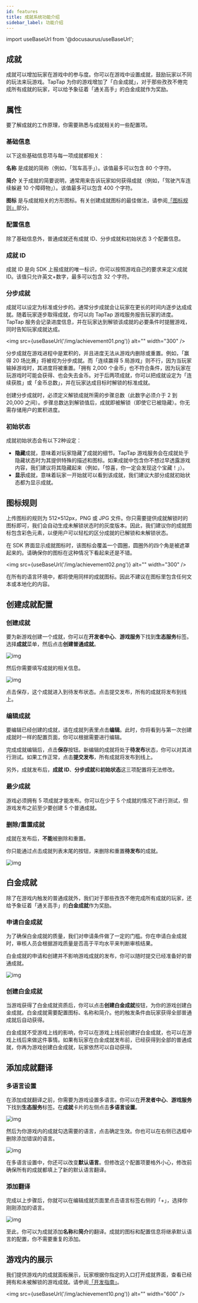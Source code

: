 ```yaml
---
id: features
title: 成就系统功能介绍
sidebar_label: 功能介绍
---
```


import useBaseUrl from '@docusaurus/useBaseUrl';

## 成就

成就可以增加玩家在游戏中的参与度。你可以在游戏中设置成就，鼓励玩家以不同的玩法来玩游戏。TapTap 为你的游戏增加了「白金成就」，对于那些孜孜不倦完成所有成就的玩家，可以给予象征着「通关高手」的白金成就作为奖励。

## 属性

要了解成就的工作原理，你需要熟悉与成就相关的一些配置项。

### 基础信息

以下这些基础信息项与每一项成就都相关：

**名称** 是成就的简称（例如，「驾车高手」）。该值最多可以包含 80 个字符。

**简介** 关于成就的简要说明，通常用来告诉玩家如何获得成就（例如，「驾驶汽车连续躲避 10 个障碍物」）。该值最多可以包含 400 个字符。

**图标** 是与成就相关的方形图标。有关创建成就图标的最佳做法，请参阅[「图标规则」](#图标规则)部分。

### 配置信息

除了基础信息外，普通成就还有成就 ID、分步成就和初始状态 3 个配置信息。

### **成就 ID**

成就 ID 是向 SDK 上报成就的唯一标识，你可以按照游戏自己的要求来定义成就 ID。该值只允许英文+数字，最多可以包含 32 个字符。

### **分步成就**

成就可以设定为标准或分步的。通常分步成就会让玩家在更长的时间内逐步达成成就。随着玩家逐步取得成就，你可以向 TapTap 游戏服务报告玩家的进度。TapTap 服务会记录进度信息，并在玩家达到解锁该成就的必要条件时提醒游戏，同时告知玩家成就达成。

<img src={useBaseUrl('/img/achievement01.png')} alt="" width="300" />

分步成就在游戏进程中是累积的，并且进度无法从游戏内删除或重置。例如，「赢得 20 场比赛」将被视为分步成就。而「连续赢得 5 局游戏」则不行，因为当玩家输掉游戏时，其进度将被重置。「拥有 2,000 个金币」也不符合条件，因为玩家在玩游戏时可能会获得、也会失去金币。对于后两项成就，你可以把成就设定为「连续获胜」或「金币总数」，并在玩家达成目标时解锁的标准成就。

创建分步成就时，必须定义解锁成就所需的步骤总数（此数字必须介于 2 到 20,000 之间）。步骤总数达到解锁值后，成就即被解锁（即使它已被隐藏）。你无需存储用户的累积进度。

### **初始状态** 

成就初始状态会有以下2种设定：

- **隐藏**成就，意味着对玩家隐藏了成就的细节。TapTap 游戏服务会在成就处于隐藏状态时为其提供特殊的描述和图标。如果成就中包含你不想过早透露游戏内容，我们建议将其隐藏起来（例如，「惊喜，你一定会发现这个宝藏！」）。
- **显示**成就，意味着玩家一开始就可以看到该成就，我们建议大部分成就初始状态都为显示成就。

## 图标规则

上传图标的规则为 512×512px，PNG 或 JPG 文件。你只需要提供成就解锁时的图标即可，我们会自动生成未解锁状态时的灰度版本。因此，我们建议你的成就图标包含彩色元素，以便用户可以轻松的区分成就的已解锁和未解锁状态。

在 SDK 界面显示成就图标时，该图标会覆盖一个圆圈，圆圈外的四个角是被遮罩起来的。请确保你的图标在这种情况下看起来还是不错。

<img src={useBaseUrl('/img/achievement02.png')} alt="" width="300" />

在所有的语言环境中，都将使用同样的成就图标。因此不建议在图标里包含任何文本或本地化的内容。

## 创建成就配置

### 创建成就

要为新游戏创建一个成就，你可以在**开发者中心**、**游戏服务**下找到**生态服务**标签。选择**成就**菜单，然后点击**创建普通成就**。

![img](/img/achievement03.png)

然后你需要填写成就的相关信息。

![img](/img/achievement04.png)

点击保存，这个成就进入到待发布状态。点击提交发布，所有的成就将发布到线上。

### 编辑成就

要编辑已经创建的成就，请在成就列表里点击**编辑**。此时，你将看到与第一次创建成就时一样的配置页面，你可以根据需要进行编辑。

完成成就编辑后，点击**保存**按钮。新编辑的成就将处于**待发布**状态，你可以对其进行测试。如果工作正常，点击**提交发布**，所有成就将发布到线上。

另外，成就发布后，**成就 ID**、**分步成就**和**初始状态**这三项配置将无法修改。

### 最少成就

游戏必须拥有 5 项成就才能发布。你可以在少于 5 个成就的情况下进行测试，但游戏发布之前至少要创建 5 个普通成就。

### 删除/重置成就

成就在发布后，**不能**被删除和重置。

你只能通过点击成就列表末尾的按钮，来删除和重置**待发布**的成就。

![img](/img/achievement05.png)

## 白金成就

除了在游戏内触发的普通成就外，我们对于那些孜孜不倦完成所有成就的玩家，还给予象征着「通关高手」的**白金成就**作为奖励。

### 申请白金成就

为了确保白金成就的质量，我们对申请条件做了一定的门槛。你在申请白金成就时，审核人员会根据游戏质量是否高于平均水平来判断审核结果。

白金成就的申请和创建并不影响游戏成就的发布，你可以随时提交已经准备好的普通成就。

![img](/img/achievement06.png)

### 创建白金成就

当游戏获得了白金成就资质后，你可以点击**创建白金成就**按钮，为你的游戏创建白金成就。白金成就需要配置图标、名称和简介。他的触发条件由玩家获得全部普通成就后自动获得。

白金成就不受游戏上线的影响，你可以在游戏上线前创建好白金成就，也可以在游戏上线后来做这件事情。如果有玩家在白金成就发布前，已经获得到全部的普通成就，你再为游戏创建白金成就，玩家依然可以自动获得。

## 添加成就翻译

### 多语言设置

在添加成就翻译之前，你需要为游戏设置多语言。你可以在**开发者中心**、**游戏服务**下找到**生态服务**标签。在**成就**卡片的左侧点击**多语言设置**。

![img](/img/achievement07.png)

然后为你游戏内的成就勾选需要的语言，点击确定生效。你也可以在右侧已选框中删除添加错误的语言。

![img](/img/achievement08.png)

在多语言设置中，你还可以改变**默认语言**。但修改这个配置项要格外小心，修改前确保所有的成就都填上了新的默认语言翻译。

### 添加翻译

完成以上步骤后，你就可以在编辑成就页面里点击语言标签右侧的「+」，选择你刚刚添加的语言。

![img](/img/achievement09.png)

至此，你可以为成就添加**名称**和**简介**的翻译。成就的图标和配置信息将继承默认语言的配置，你不需要重复的添加。

## 游戏内的展示

我们提供游戏内的成就面板展示，玩家根据你指定的入口打开成就界面，查看已经拥有和未被解锁的游戏成就。请参阅[「开发指南」](/sdk/achievement/guide#打开成就展示页)。

<img src={useBaseUrl('/img/achievement10.png')} alt="" width="600" />

<!-- 
## 在 TapTap 展示游戏成就

当玩家在游戏中获得了成就，同时也会在 TapTap 平台上展示。玩家会在**我的游戏**里看到所有成就，也可以访问好友主页上查看好友的成就。

（功能正在开发，敬请期待！）
-->